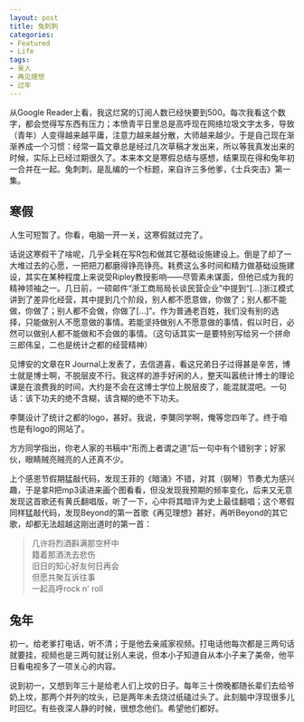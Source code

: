 ```yaml
---
layout: post
title: 兔刺刺
categories:
- Featured
- Life
tags:
- 亲人
- 再见理想
- 过年
---
```


从Google Reader上看，我这烂窝的订阅人数已经快要到500。每次我看这个数字，都会觉得写东西有压力；本愤青平日里总是高呼现在网络垃圾文字太多，导致（青年）人变得越来越平庸，注意力越来越分散，大师越来越少。于是自己现在渐渐养成一个习惯：经常一篇文章总是经过几次草稿才发出来，所以等我真发出来的时候，实际上已经过期很久了。本来本文是寒假总结与感想，结果现在得和兔年初一合并在一起。兔刺刺，是乱编的一个标题，来自许三多他爹，《士兵突击》第一集。

## 寒假

人生可短暂了。你看，电脑一开一关，这寒假就过完了。

话说这寒假干了啥呢，几乎全耗在写R包和做其它基础设施建设上。倒是了却了一大堆过去的心愿，一把把刀都磨得铮亮铮亮。耗费这么多时间和精力做基础设施建设，其实在某种程度上来说受Ripley教授影响——尽管素未谋面，但他已成为我的精神领袖之一。几日前，一硕邮件“浙工商局局长谈民营企业”中提到“[...]浙江模式讲到了差异化经营，其中提到几个阶段，别人都不愿意做，你做了；别人都不能做，你做了；别人都不会做，你做了[...]”。作为普通老百姓，我们没有别的选择，只能做别人不愿意做的事情。若能坚持做别人不愿意做的事情，假以时日，必然可以做别人都不能做和不会做的事情。（这句话其实一是要特别写给另一个拼命三郎伟呈，二也是统计之都的经营精神）

见博安的文章在R Journal上发表了，去信道喜，看这兄弟日子过得甚是辛苦，博士就是博士啊，不脱层皮不行。我这样的游手好闲的人，整天叫嚣统计博士的理论课是在浪费我的时间，大约是不会在这博士学位上脱层皮了，能混就混吧。一句话：该下功夫的绝不含糊，该含糊的绝不下功夫。

李龑设计了统计之都的logo，甚好。我说，李龑同学啊，俺等您四年了。终于咱也是有logo的网站了。

方方同学指出，你老人家的书稿中“形而上者谓之道”后一句中有个错别字；好家伙，眼睛贼亮贼亮的人还真不少。

上个感恩节假期猛敲代码，发现王菲的《暗涌》不错，对其（钢琴）节奏尤为感兴趣，于是拿R把mp3读进来画个图看看，但没发现我预期的频率变化，后来又无意发现这首歌还有黄氏翻唱版，听了一下，心中将其暗评为史上最佳翻唱；这个寒假同样猛敲代码，发现Beyond的第一首歌《再见理想》甚好，再听Beyond的其它歌，却都无法超越这刚出道时的第一首：

> 几许将烈酒斟满那空杯中  
籍着那酒洗去悲伤  
旧日的知心好友何日再会  
但愿共聚互诉往事  
一起高呼rock n' roll

## 兔年

初一。给老爹打电话，听不清；于是他去亲戚家视频。打电话他每次都是三两句话就要挂，视频也是三两句就让别人来说，但本小子知道自从本小子来了美帝，他平日看电视多了一项关心的内容。

说到初一，又想到年三十是给老人们上坟的日子。每年三十傍晚都随长辈们去给爷奶上坟，那两个并列的坟头，已是两年未去烧过纸磕过头了。此刻脑中浮现很多儿时回忆。有些夜深人静的时候，很想念他们。希望他们都好。
